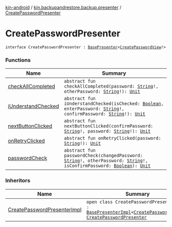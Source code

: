[kin-android](../../index.md) / [kin.backupandrestore.backup.presenter](../index.md) / [CreatePasswordPresenter](./index.md)

# CreatePasswordPresenter

`interface CreatePasswordPresenter : `[`BasePresenter`](../../kin.backupandrestore.base/-base-presenter/index.md)`<`[`CreatePasswordView`](../../kin.backupandrestore.backup.view/-create-password-view/index.md)`!>`

### Functions

| Name | Summary |
|---|---|
| [checkAllCompleted](check-all-completed.md) | `abstract fun checkAllCompleted(password: `[`String`](https://kotlinlang.org/api/latest/jvm/stdlib/kotlin/-string/index.html)`!, otherPassword: `[`String`](https://kotlinlang.org/api/latest/jvm/stdlib/kotlin/-string/index.html)`!): `[`Unit`](https://kotlinlang.org/api/latest/jvm/stdlib/kotlin/-unit/index.html) |
| [iUnderstandChecked](i-understand-checked.md) | `abstract fun iUnderstandChecked(isChecked: `[`Boolean`](https://kotlinlang.org/api/latest/jvm/stdlib/kotlin/-boolean/index.html)`, enterPassword: `[`String`](https://kotlinlang.org/api/latest/jvm/stdlib/kotlin/-string/index.html)`!, confirmPassword: `[`String`](https://kotlinlang.org/api/latest/jvm/stdlib/kotlin/-string/index.html)`!): `[`Unit`](https://kotlinlang.org/api/latest/jvm/stdlib/kotlin/-unit/index.html) |
| [nextButtonClicked](next-button-clicked.md) | `abstract fun nextButtonClicked(confirmPassword: `[`String`](https://kotlinlang.org/api/latest/jvm/stdlib/kotlin/-string/index.html)`!, password: `[`String`](https://kotlinlang.org/api/latest/jvm/stdlib/kotlin/-string/index.html)`!): `[`Unit`](https://kotlinlang.org/api/latest/jvm/stdlib/kotlin/-unit/index.html) |
| [onRetryClicked](on-retry-clicked.md) | `abstract fun onRetryClicked(password: `[`String`](https://kotlinlang.org/api/latest/jvm/stdlib/kotlin/-string/index.html)`!): `[`Unit`](https://kotlinlang.org/api/latest/jvm/stdlib/kotlin/-unit/index.html) |
| [passwordCheck](password-check.md) | `abstract fun passwordCheck(changedPassword: `[`String`](https://kotlinlang.org/api/latest/jvm/stdlib/kotlin/-string/index.html)`!, otherPassword: `[`String`](https://kotlinlang.org/api/latest/jvm/stdlib/kotlin/-string/index.html)`!, isConfirmPassword: `[`Boolean`](https://kotlinlang.org/api/latest/jvm/stdlib/kotlin/-boolean/index.html)`): `[`Unit`](https://kotlinlang.org/api/latest/jvm/stdlib/kotlin/-unit/index.html) |

### Inheritors

| Name | Summary |
|---|---|
| [CreatePasswordPresenterImpl](../-create-password-presenter-impl/index.md) | `open class CreatePasswordPresenterImpl : `[`BasePresenterImpl`](../../kin.backupandrestore.base/-base-presenter-impl/index.md)`<`[`CreatePasswordView`](../../kin.backupandrestore.backup.view/-create-password-view/index.md)`!>, `[`CreatePasswordPresenter`](./index.md) |

